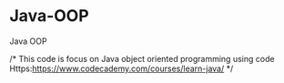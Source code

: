 # Java-OOP
Java OOP

/* This code is focus on Java object oriented programming using code Https:https://www.codecademy.com/courses/learn-java/
*/

